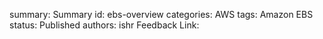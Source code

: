 summary: Summary
id: ebs-overview
categories: AWS
tags: Amazon EBS
status: Published
authors: ishr
Feedback Link: 

